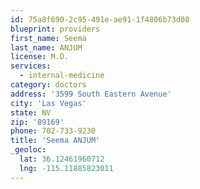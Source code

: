 ```yaml
---
id: 75a8f690-2c95-491e-ae91-1f4806b73d08
blueprint: providers
first_name: Seema
last_name: ANJUM
license: M.D.
services:
  - internal-medicine
category: doctors
address: '3599 South Eastern Avenue'
city: 'Las Vegas'
state: NV
zip: '89169'
phone: 702-733-9230
title: 'Seema ANJUM'
_geoloc:
  lat: 36.12461960712
  lng: -115.11885823011
---
```

